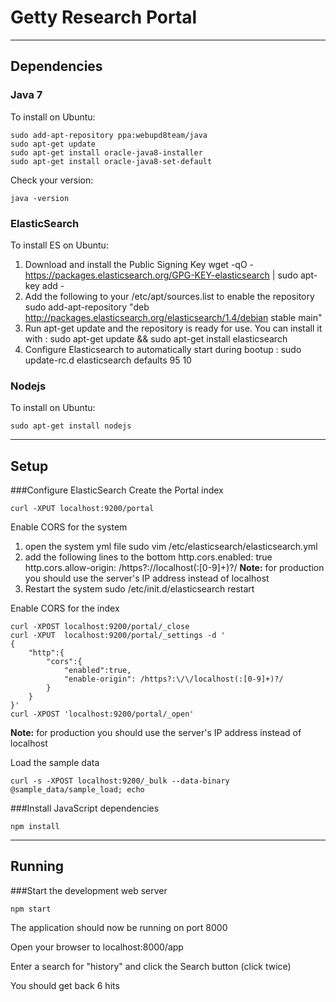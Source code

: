 Getty Research Portal
=====================

*******************************

Dependencies
------------
### Java 7
To install on Ubuntu:

    sudo add-apt-repository ppa:webupd8team/java
    sudo apt-get update
    sudo apt-get install oracle-java8-installer
    sudo apt-get install oracle-java8-set-default

Check your version:

    java -version

### ElasticSearch
To install ES on Ubuntu:
1. Download and install the Public Signing Key
        wget -qO - https://packages.elasticsearch.org/GPG-KEY-elasticsearch | sudo apt-key add -
2. Add the following to your /etc/apt/sources.list to enable the repository
        sudo add-apt-repository "deb http://packages.elasticsearch.org/elasticsearch/1.4/debian stable main"
3. Run apt-get update and the repository is ready for use. You can install it with :
        sudo apt-get update && sudo apt-get install elasticsearch
4. Configure Elasticsearch to automatically start during bootup :
        sudo update-rc.d elasticsearch defaults 95 10

### Nodejs
To install on Ubuntu:

    sudo apt-get install nodejs

*******************************

Setup
-----
###Configure ElasticSearch
Create the Portal index

    curl -XPUT localhost:9200/portal

Enable CORS for the system

1. open the system yml file
        sudo vim /etc/elasticsearch/elasticsearch.yml
2. add the following lines to the bottom
        http.cors.enabled: true
        http.cors.allow-origin: /https?:\/\/localhost(:[0-9]+)?/
**Note:** for production you should use the server's IP address instead of localhost
3. Restart the system
        sudo /etc/init.d/elasticsearch restart

Enable CORS for the index

    curl -XPOST localhost:9200/portal/_close
    curl -XPUT  localhost:9200/portal/_settings -d '
    {
        "http":{
            "cors":{
                "enabled":true,
                "enable-origin": /https?:\/\/localhost(:[0-9]+)?/
            }
        }
    }'
    curl -XPOST 'localhost:9200/portal/_open'
**Note:** for production you should use the server's IP address instead of localhost

Load the sample data

    curl -s -XPOST localhost:9200/_bulk --data-binary @sample_data/sample_load; echo

###Install JavaScript dependencies

    npm install

*******************************

Running
-------
###Start the development web server

    npm start
The application should now be running on port 8000

Open your browser to localhost:8000/app

Enter a search for "history" and click the Search button (click twice)

You should get back 6 hits